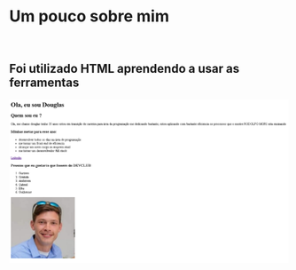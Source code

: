 <h1> Um pouco sobre mim </h1>
<br>
<h2> Foi utilizado HTML aprendendo a usar as ferramentas </h2>

<img src="https://github.com/DouglasLuan/Devclub/blob/main/HTML/print%20desenvolvimento%20club.png?raw=true" />


